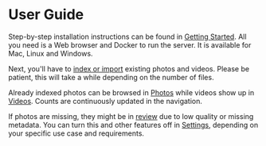 # User Guide #

Step-by-step installation instructions can be found in [Getting Started](../getting-started/index.md).
All you need is a Web browser and Docker to run the server. It is available for Mac, Linux and Windows.

Next, you'll have to [index or import](import-vs-index.md) existing photos and videos.
Please be patient, this will take a while depending on the number of files.

Already indexed photos can be browsed in [Photos](organize/browse.md) while videos show up in [Videos](organize/video.md).
Counts are continuously updated in the navigation.

If photos are missing, they might be in [review](organize/review.md) due to low quality or missing metadata.
You can turn this and other features off in [Settings](settings/ui.md), depending on
your specific use case and requirements.
